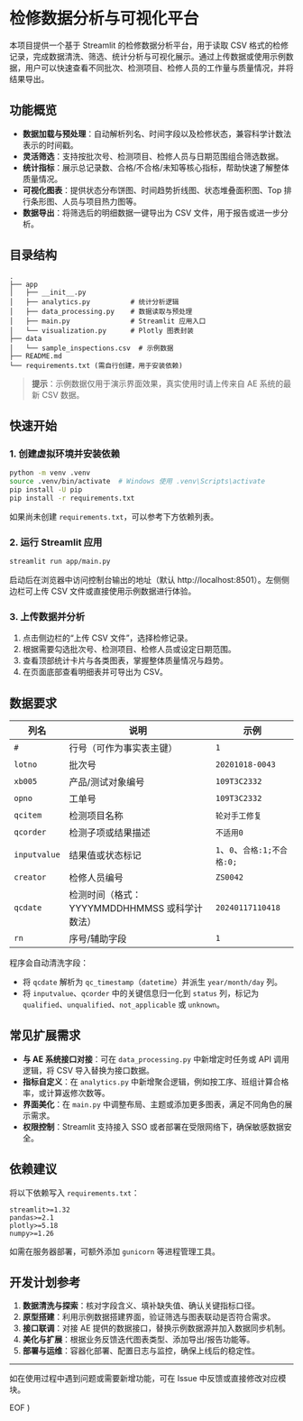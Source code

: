 # 检修数据分析与可视化平台

本项目提供一个基于 Streamlit 的检修数据分析平台，用于读取 CSV 格式的检修记录，完成数据清洗、筛选、统计分析与可视化展示。通过上传数据或使用示例数据，用户可以快速查看不同批次、检测项目、检修人员的工作量与质量情况，并将结果导出。

## 功能概览

- **数据加载与预处理**：自动解析列名、时间字段以及检修状态，兼容科学计数法表示的时间戳。
- **灵活筛选**：支持按批次号、检测项目、检修人员与日期范围组合筛选数据。
- **统计指标**：展示总记录数、合格/不合格/未知等核心指标，帮助快速了解整体质量情况。
- **可视化图表**：提供状态分布饼图、时间趋势折线图、状态堆叠面积图、Top 排行条形图、人员与项目热力图等。
- **数据导出**：将筛选后的明细数据一键导出为 CSV 文件，用于报告或进一步分析。

## 目录结构

```
.
├── app
│   ├── __init__.py
│   ├── analytics.py          # 统计分析逻辑
│   ├── data_processing.py    # 数据读取与预处理
│   ├── main.py               # Streamlit 应用入口
│   └── visualization.py      # Plotly 图表封装
├── data
│   └── sample_inspections.csv  # 示例数据
├── README.md
└── requirements.txt (需自行创建，用于安装依赖)
```

> **提示**：示例数据仅用于演示界面效果，真实使用时请上传来自 AE 系统的最新 CSV 数据。

## 快速开始

### 1. 创建虚拟环境并安装依赖

```bash
python -m venv .venv
source .venv/bin/activate  # Windows 使用 .venv\Scripts\activate
pip install -U pip
pip install -r requirements.txt
```

如果尚未创建 `requirements.txt`，可以参考下方依赖列表。

### 2. 运行 Streamlit 应用

```bash
streamlit run app/main.py
```

启动后在浏览器中访问控制台输出的地址（默认 http://localhost:8501）。左侧侧边栏可上传 CSV 文件或直接使用示例数据进行体验。

### 3. 上传数据并分析

1. 点击侧边栏的“上传 CSV 文件”，选择检修记录。
2. 根据需要勾选批次号、检测项目、检修人员或设定日期范围。
3. 查看顶部统计卡片与各类图表，掌握整体质量情况与趋势。
4. 在页面底部查看明细表并可导出为 CSV。

## 数据要求

| 列名         | 说明                       | 示例                     |
| ------------ | -------------------------- | ------------------------ |
| `#`          | 行号（可作为事实表主键）   | `1`                      |
| `lotno`      | 批次号                     | `20201018-0043`          |
| `xb005`      | 产品/测试对象编号          | `109T3C2332`             |
| `opno`       | 工单号                     | `109T3C2332`             |
| `qcitem`     | 检测项目名称               | `轮对手工修复`           |
| `qcorder`    | 检测子项或结果描述         | `不适用0`                |
| `inputvalue` | 结果值或状态标记           | `1`、`0`、`合格:1;不合格:0;` |
| `creator`    | 检修人员编号               | `ZS0042`                 |
| `qcdate`     | 检测时间（格式：YYYYMMDDHHMMSS 或科学计数法） | `20240117110418` |
| `rn`         | 序号/辅助字段              | `1`                      |

程序会自动清洗字段：

- 将 `qcdate` 解析为 `qc_timestamp`（`datetime`）并派生 `year/month/day` 列。
- 将 `inputvalue`、`qcorder` 中的关键信息归一化到 `status` 列，标记为 `qualified`、`unqualified`、`not_applicable` 或 `unknown`。

## 常见扩展需求

- **与 AE 系统接口对接**：可在 `data_processing.py` 中新增定时任务或 API 调用逻辑，将 CSV 导入替换为接口数据。
- **指标自定义**：在 `analytics.py` 中新增聚合逻辑，例如按工序、班组计算合格率，或计算返修次数等。
- **界面美化**：在 `main.py` 中调整布局、主题或添加更多图表，满足不同角色的展示需求。
- **权限控制**：Streamlit 支持接入 SSO 或者部署在受限网络下，确保敏感数据安全。

## 依赖建议

将以下依赖写入 `requirements.txt`：

```
streamlit>=1.32
pandas>=2.1
plotly>=5.18
numpy>=1.26
```

如需在服务器部署，可额外添加 `gunicorn` 等进程管理工具。

## 开发计划参考

1. **数据清洗与探索**：核对字段含义、填补缺失值、确认关键指标口径。
2. **原型搭建**：利用示例数据搭建界面，验证筛选与图表联动是否符合需求。
3. **接口联调**：对接 AE 提供的数据接口，替换示例数据源并加入数据同步机制。
4. **美化与扩展**：根据业务反馈迭代图表类型、添加导出/报告功能等。
5. **部署与运维**：容器化部署、配置日志与监控，确保上线后的稳定性。

---

如在使用过程中遇到问题或需要新增功能，可在 Issue 中反馈或直接修改对应模块。
 
EOF
)
